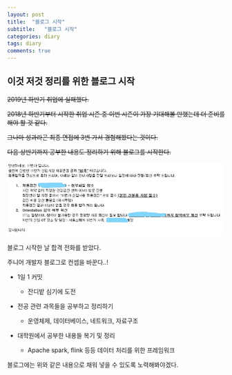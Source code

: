 ```yaml
---
layout: post
title:  "블로그 시작"
subtitle:   "블로그 시작"
categories: diary
tags: diary
comments: true
---
```


## 이것 저것 정리를 위한 블로그 시작

~~2019년 하반기 취업에 실패했다.~~

~~2018년 하반기부터 시작한 취업 시즌 중 이번 시즌이 가장 기대해볼 만했는데 더 준비를 해야 할 것 같다.~~

~~그나마 성과라곤 최종 면접에 3번 가서 경험해봤다는 것이다.~~

~~다음 상반기까지 공부한 내용도 정리하기 위해 블로그를 시작한다.~~

![](/assets/img/11st.jpg)

블로그 시작한 날 합격 전화를 받았다.

주니어 개발자 블로그로 컨셉을 바꾼다..!

- 1일 1 커밋
  - 잔디밭 심기에 도전

- 전공 관련 과목들을 공부하고 정리하기
  - 운영체제, 데이터베이스, 네트워크, 자료구조

- 대학원에서 공부한 내용들 복기 및 정리
  - Apache spark, flink 등등 데이터 처리를 위한 프레임워크

블로그에는 위와 같은 내용으로 채워 넣을 수 있도록 노력해봐야겠다.



